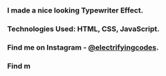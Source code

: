 ### I made a nice looking Typewriter Effect.

### Technologies Used: HTML, CSS, JavaScript.

### Find me on Instagram - [@electrifyingcodes][Instagram].
### Find m

[Instagram]: https://www.instagram.com/electrifyingcodes